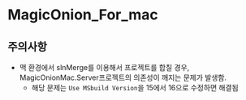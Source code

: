 # MagicOnion_For_mac

## 주의사항
- 맥 환경에서 slnMerge를 이용해서 프로젝트를 합칠 경우, MagicOnionMac.Server프로젝트의 의존성이 깨지는 문제가 발생함.   
    - 해당 문제는 `Use MSbuild Version`을 15에서 16으로 수정하면 해결됨